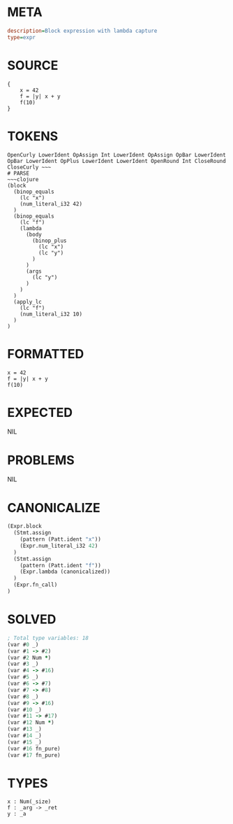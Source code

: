 # META
~~~ini
description=Block expression with lambda capture
type=expr
~~~
# SOURCE
~~~roc
{
    x = 42
    f = |y| x + y
    f(10)
}
~~~
# TOKENS
~~~text
OpenCurly LowerIdent OpAssign Int LowerIdent OpAssign OpBar LowerIdent OpBar LowerIdent OpPlus LowerIdent LowerIdent OpenRound Int CloseRound CloseCurly ~~~
# PARSE
~~~clojure
(block
  (binop_equals
    (lc "x")
    (num_literal_i32 42)
  )
  (binop_equals
    (lc "f")
    (lambda
      (body
        (binop_plus
          (lc "x")
          (lc "y")
        )
      )
      (args
        (lc "y")
      )
    )
  )
  (apply_lc
    (lc "f")
    (num_literal_i32 10)
  )
)
~~~
# FORMATTED
~~~roc
x = 42
f = |y| x + y
f(10)
~~~
# EXPECTED
NIL
# PROBLEMS
NIL
# CANONICALIZE
~~~clojure
(Expr.block
  (Stmt.assign
    (pattern (Patt.ident "x"))
    (Expr.num_literal_i32 42)
  )
  (Stmt.assign
    (pattern (Patt.ident "f"))
    (Expr.lambda (canonicalized))
  )
  (Expr.fn_call)
)
~~~
# SOLVED
~~~clojure
; Total type variables: 18
(var #0 _)
(var #1 -> #2)
(var #2 Num *)
(var #3 _)
(var #4 -> #16)
(var #5 _)
(var #6 -> #7)
(var #7 -> #8)
(var #8 _)
(var #9 -> #16)
(var #10 _)
(var #11 -> #17)
(var #12 Num *)
(var #13 _)
(var #14 _)
(var #15 _)
(var #16 fn_pure)
(var #17 fn_pure)
~~~
# TYPES
~~~roc
x : Num(_size)
f : _arg -> _ret
y : _a
~~~
